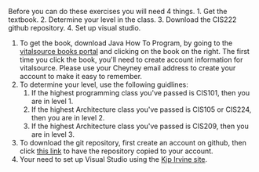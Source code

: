 Before you can do these exercises you will need 4 things. 1. Get the textbook. 2. Determine your level in the class. 3. Download the CIS222 github repository. 4. Set up visual studio.

1. To get the book, download Java How To Program, by going to the [vitalsource books portal](https://cheyney.desire2learn.com/d2l/le/content/2498132/viewContent/16920333/View) and clicking on the book on the right. The first time you click the book, you'll need to create account information for vitalsource. Please use your Cheyney email address to create your account to make it easy to remember.
1. To determine your level, use the following guidlines:
	1. If the highest programming class you've passed is CIS101, then you are in level 1.
	1. If the highest Architecture class you've passed is CIS105 or CIS224, then you are in level 2.
	1. If the highest Architecture class you've passed is CIS209, then you are in level 3.
1. To download the git repository, first create an account on github, then click [this link]() to have the repository copied to your account.
1. Your need to set up Visual Studio using the [Kip Irvine site](http://kipirvine.com/asm/).